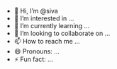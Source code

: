 - 👋 Hi, I’m @siva
- 👀 I’m interested in ...
- 🌱 I’m currently learning ...
- 💞️ I’m looking to collaborate on ...
- 📫 How to reach me ...
- 😄 Pronouns: ...
- ⚡ Fun fact: ...

<!---
rummysiva/rummysiva is a ✨ special ✨ repository because its `README.md` (this file) appears on your GitHub profile.
You can click the Preview link to take a look at your changes.
--->
